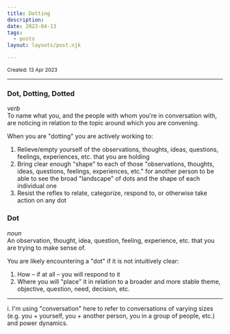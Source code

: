 ```yaml
---
title: Dotting
description:
date: 2023-04-13
tags:
  - posts
layout: layouts/post.njk

---
```

<small>Created: 13 Apr 2023 </small>

---
### Dot, Dotting, Dotted <br>
_verb_<br>
To name what you, and the people with whom you're in conversation with, are noticing in relation to the topic around which you are convening. 

When you are "dotting" you are actively working to:
1. Relieve/empty yourself of the observations, thoughts, ideas, questions, feelings, experiences, etc. that you are holding
2. Bring clear enough "shape" to each of those "observations, thoughts, ideas, questions, feelings, experiences, etc." for another person to be able to see the broad "landscape" of dots and the shape of each individual one
3. Resist the reflex to relate, categorize, respond to, or otherwise take action on any dot

### Dot<br>
_noun_<br>
An observation, thought, idea, question, feeling, experience, etc. that you are trying to make sense of.

You are likely encountering a "dot" if it is not intuitively clear:
1. How – if at all – you will respond to it
2. Where you will "place" it in relation to a broader and more stable theme, objective, question, need, decision, etc.

---
i. I'm using "conversation" here to refer to conversations of varying sizes (e.g. you + yourself, you + another person, you in a group of people, etc.) and power dynamics.